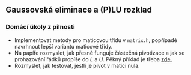 ## Gaussovská eliminace a (P)LU rozklad
### Domácí úkoly z pilnosti
* Implementovat metody pro maticovou třídu v `matrix.h`, popřípadě navrhnout lepší variantu maticové třídy.
* Na papíře rozmyslet, jak přesně funguje částečná pivotizace a jak se prohazování řádků propíše do $L$ a $U$. Pěkný příklad je třeba [zde.](https://math.libretexts.org/Bookshelves/Applied_Mathematics/Numerical_Methods_(Chasnov)/03%3A_System_of_Equations/3.03%3A_Partial_Pivoting)
* Rozmyslet, jak testovat, jestli je pivot v matici nula.
